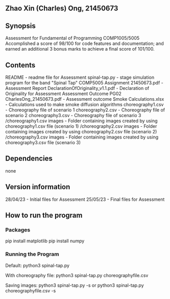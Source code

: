 ## Zhao Xin (Charles) Ong, 21450673
## Synopsis
Assessment for Fundamental of Programming COMP1005/5005  
Accomplished a score of 98/100 for code features and documentation; and earned an additional 3 bonus marks to achieve a final score of 101/100.

## Contents
README - readme file for Assessment
spinal-tap.py - stage simulation program for the band "Spinal Tap"
COMP5005 Assignment 21450673.pdf - Assessment Report
DeclarationOfOriginality_v1.1.pdf - Declaration of Originality for Assessment
Assessment Outcome PG02 CharlesOng_21450673.pdf - Assessment outcome
Smoke Calculations.xlsx - Calculations used to make smoke diffusion algorithms
choreography1.csv - Choreography file of scenario 1
choreography2.csv - Choreography file of scenario 2
choreography3.csv - Choreography file of scenario 3
/choreography1.csv images - Folder containing images created by using choreography1.csv file (scenario 1)
/choreography2.csv images - Folder containing images created by using choreography2.csv file (scenario 2)
/choreography3.csv images - Folder containing images created by using choreography3.csv file (scenario 3)

## Dependencies
none

## Version information
28/04/23 - Initial files for Assessment
25/05/23 - Final files for Assessment

## How to run the program
### Packages
pip install matplotlib
pip install numpy

### Running the Program
Default:
python3 spinal-tap.py

With choreography file:
python3 spinal-tap.py choreographyfile.csv

Saving images:
python3 spinal-tap.py -s
or
python3 spinal-tap.py choreographyfile.csv -s
